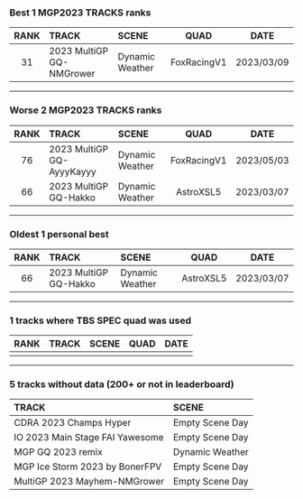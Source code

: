 ### Best 1 MGP2023 TRACKS ranks
|RANK|TRACK|SCENE|QUAD|DATE|
|:---:|:---|:---|:---:|:---:|
|31|2023 MultiGP GQ-NMGrower|Dynamic Weather|FoxRacingV1|2023/03/09|
---
### Worse 2 MGP2023 TRACKS ranks
|RANK|TRACK|SCENE|QUAD|DATE|
|:---:|:---|:---|:---:|:---:|
|76|2023 MultiGP GQ-AyyyKayyy|Dynamic Weather|FoxRacingV1|2023/05/03|
|66|2023 MultiGP GQ-Hakko|Dynamic Weather|AstroXSL5|2023/03/07|
---
### Oldest 1 personal best
|RANK|TRACK|SCENE|QUAD|DATE|
|:---:|:---|:---|:---:|:---:|
|66|2023 MultiGP GQ-Hakko|Dynamic Weather|AstroXSL5|2023/03/07|
---
### 1 tracks where TBS SPEC quad was used
|RANK|TRACK|SCENE|QUAD|DATE|
|:---:|:---|:---|:---:|:---:|
||||||
---
### 5 tracks without data (200+ or not in leaderboard)
|TRACK|SCENE|
|:---|:---|
|CDRA 2023  Champs Hyper|Empty Scene Day|
|IO 2023 Main Stage FAI Yawesome|Empty Scene Day|
|MGP GQ 2023 remix|Dynamic Weather|
|MGP Ice Storm 2023 by BonerFPV|Empty Scene Day|
|MultiGP 2023 Mayhem-NMGrower|Empty Scene Day|
